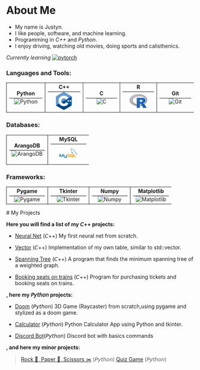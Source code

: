 # About Me

- My name is Justyn.
- I like people, software, and machine learning.
- Programming in *C++* and *Python*.
- I enjoy driving, watching old movies, doing sports and calisthenics.

*Currently learning* <body></a> <a href="https://pytorch.org/" target="_blank" rel="noreferrer"> <img src="https://pytorch.org/assets/images/pytorch-logo.png" alt="pytorch" width="48" height="48"/> </a>

<h3 style="font-weight: bold;">Languages and Tools:</h3> <table style="border-collapse: collapse;"> <tr> <td align="center" width="96" style="border: 1px solid; text-align: center;"> <div style="border-bottom: 1px solid #000; padding-bottom: 4px;"> <b>Python</b> </div> <img src="https://img.icons8.com/color/48/000000/python.png" alt="Python" width="48" height="48"/> </td> <td align="center" width="96" style="border: 1px solid; text-align: center;"> <div style="border-bottom: 1px solid #000; padding-bottom: 4px;"> <b>C++</b> </div> <img src="https://raw.githubusercontent.com/devicons/devicon/master/icons/cplusplus/cplusplus-original.svg" alt="C++" width="48" height="48"/> </td> <td align="center" width="96" style="border: 1px solid; text-align: center;"> <div style="border-bottom: 1px solid #000; padding-bottom: 4px;"> <b>C</b> </div> <img src="https://img.icons8.com/color/48/000000/c-programming.png" alt="C" width="48" height="48"/> </td> <td align="center" width="96" style="border: 1px solid; text-align: center;"> <div style="border-bottom: 1px solid #000; padding-bottom: 4px;"> <b>R</b> </div> <img src="https://raw.githubusercontent.com/devicons/devicon/master/icons/r/r-original.svg" alt="R" width="48" height="48"/> </td> <td align="center" width="96" style="border: 1px solid; border-right: none; text-align: center;"> <div style="border-bottom: 1px solid #000; padding-bottom: 4px;"> <b>Git</b> </div> <img src="https://img.icons8.com/color/48/000000/git.png" alt="Git" width="48" height="48"/> </td> </tr> </table> <h3 style="font-weight: bold;">Databases:</h3> <table style="border-collapse: collapse;"> <tr> <td align="center" width="96" style="border: 1px solid; text-align: center;"> <div style="border-bottom: 1px solid #000; padding-bottom: 4px;"> <b>ArangoDB</b> </div> <img src="https://www.vectorlogo.zone/logos/arangodb/arangodb-icon.svg" alt="ArangoDB" width="48" height="48"/> </td> <td align="center" width="96" style="border: 1px solid; border-right: none; text-align: center;"> <div style="border-bottom: 1px solid #000; padding-bottom: 4px;"> <b>MySQL</b> </div> <img src="https://raw.githubusercontent.com/devicons/devicon/master/icons/mysql/mysql-original-wordmark.svg" alt="MySQL" width="48" height="48"/> </td> </tr> </table> <h3 style="font-weight: bold;">Frameworks:</h3> <table style="border-collapse: collapse;"> <tr> <td align="center" width="96" style="border: 1px solid; text-align: center;"> <div style="border-bottom: 1px solid #000; padding-bottom: 4px;"> <b>Pygame</b> </div> <img src="https://user-images.githubusercontent.com/46412508/170405943-e75458ec-6cb4-462e-91ba-43c861a3d6cf.png" alt="Pygame" width="48" height="48"/> </td> <td align="center" width="96" style="border: 1px solid; text-align: center;"> <div style="border-bottom: 1px solid #000; padding-bottom: 4px;"> <b>Tkinter</b> </div> <img src="https://storage.googleapis.com/replit/images/1619744706953_a11b5e0a6acf250ac95d9b46d5a2673f.jpeg" alt="Tkinter" width="48" height="48"/> </td> <td align="center" width="96" style="border: 1px solid; text-align: center;"> <div style="border-bottom: 1px solid #000; padding-bottom: 4px;"> <b>Numpy</b> </div> <img src="https://img.icons8.com/color/48/000000/numpy.png" alt="Numpy" width="48" height="48"/> </td> <td align="center" width="96" style="border: 1px solid; border-right: none; text-align: center;"> <div style="border-bottom: 1px solid #000; padding-bottom: 4px;"> <b>Matplotlib</b> </div> <img src="https://matplotlib.org/_static/images/logo2.svg" alt="Matplotlib" width="48" height="48"/> </td> </tr> </table>
# My Projects

**Here you will find a list of my 𝘊++ projects:**
- [Neural Net](https://github.com/Justyn001/Neural-Net) (𝘊++) 
My first neural net from scratch.

- [Vector](https://github.com/Justyn001/Vector) (𝘊++)
Implementation of my own table, similar to std::vector.

- [Spanning Tree](https://github.com/Justyn001/Spanning-Tree) (𝘊++) 
A program that finds the minimum spanning tree of a weighted graph.
  
- [Booking seats on trains](https://github.com/Justyn001/Booking-seats-on-trains) (𝘊++)
Program for purchasing tickets and booking seats on trains.

**, here my 𝘗𝘺𝘵𝘩𝘰𝘯 projects:**

- [Doom](https://github.com/Justyn001/Doom) (𝘗𝘺𝘵𝘩𝘰𝘯)
3D Game (Raycaster) from scratch,using pygame and stylized as a doom game.

- [Calculator](https://github.com/Justyn001/Calculator) (𝘗𝘺𝘵𝘩𝘰𝘯)
Python Calculator App using Python and tkinter.

- [Discord Bot](https://github.com/Justyn001/Discord_Bot)(𝘗𝘺𝘵𝘩𝘰𝘯)
Discord bot with basics commands

**, and here my minor projects:**
> [Rock 🗿, Paper 📝, Scissors ✂️](https://github.com/Justyn001/Rock_Paper_Scissors_game) (𝘗𝘺𝘵𝘩𝘰𝘯)
> [Quiz Game](https://github.com/Justyn001/QuizGame) (𝘗𝘺𝘵𝘩𝘰𝘯)

